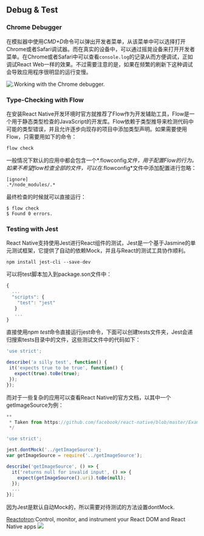 ## Debug & Test

### Chrome Debugger

在模拟器中使用*CMD+D*命令可以弹出开发者菜单，从该菜单中可以选择打开Chrome或者Safari调试器。而在真实的设备中，可以通过摇晃设备来打开开发者菜单。在Chrome或者Safari中可以查看```console.log```的记录从而方便调试，正如调试React Web一样的效果。不过需要注意的是，如果在频繁的刷新下这种调试会导致应用程序很明显的运行变慢。

![.Working with the Chrome debugger.](https://www.safaribooksonline.com/library/view/learning-react-native/9781491929049/assets/debugger_workflow.png)

### Type-Checking with Flow

在安装React Native开发环境时官方就推荐了Flow作为开发辅助工具，Flow是一个用于静态类型检查的JavaScript的开发库。Flow依赖于类型推导来检测代码中可能的类型错误，并且允许逐步向现存的项目中添加类型声明。如果需要使用Flow，只需要用如下的命令：

``` 
flow check
```

一般情况下默认的应用中都会包含一个*.flowconfig*文件，用于配置Flow的行为。如果不希望flow检查全部的文件，可以在*.flowconfig*文件中添加配置进行忽略：

``` 
[ignore]
.*/node_modules/.*
```

最终检查的时候就可以直接运行：

``` shell
$ flow check
$ Found 0 errors.
```

### Testing with Jest

React Native支持使用Jest进行React组件的测试，Jest是一个基于Jasmine的单元测试框架，它提供了自动的依赖Mock，并且与React的测试工具协作顺利。

``` 
npm install jest-cli --save-dev
```

可以将test脚本加入到package.son文件中：

``` javascript
{
  ...
  "scripts": {
    "test": "jest"
   }
   ...
}
```

直接使用*npm test*命令直接运行jest命令，下面可以创建tests文件夹，Jest会递归搜索tests目录中的文件，这些测试文件中的代码如下：

``` javascript
'use strict';

describe('a silly test', function() {
 it('expects true to be true', function() {
   expect(true).toBe(true);
 });
});
```

而对于一些复杂的应用可以查看React Native的官方文档，以其中一个getImageSource为例：

``` javascript
**
 * Taken from https://github.com/facebook/react-native/blob/master/Examples/Movies/__tests__/getImageSource-test.js
 */

'use strict';

jest.dontMock('../getImageSource');
var getImageSource = require('../getImageSource');

describe('getImageSource', () => {
  it('returns null for invalid input', () => {
    expect(getImageSource().uri).toBe(null);
  });
  ...
});
```

因为Jest是默认自动Mock的，所以需要对待测试的方法设置dontMock.

[Reactotron](https://github.com/skellock/reactotron):Control, monitor, and instrument your React DOM and React Native apps
![](https://github.com/skellock/reactotron/raw/master/images/Reactotron.gif)
